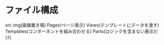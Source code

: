 # ファイル構成
src
 img(画像置き場)
 Pages(ページ表示)
 Views(テンプレートにデータを渡す)
 Templates(コンポーネントを組み合わせる)
 Parts(ロジックを含まない表示だけ)
